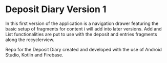 # Deposit Diary Version 1

In this first version of the application is a navigation drawer 
featuring the basic setup of fragments for content i will add 
into later versions. Add and List functionalities are put
to use with the deposit and entries fragments
along the recyclerview.

Repo for the Deposit Diary created and developed with 
the use of Android Studio, Kotlin and Firebase. 

